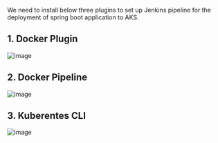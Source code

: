 We need to install below three plugins to set up Jenkins pipeline for the deployment of spring boot application to AKS.

## 1. Docker Plugin

![image](https://github.com/samirwadkar31/Jenkins_CICD_Deploy_JavaApplication_To_AKS/assets/74359548/72297132-06ed-4a43-9acb-1f6d98021956)

## 2. Docker Pipeline

![image](https://github.com/samirwadkar31/Jenkins_CICD_Deploy_JavaApplication_To_AKS/assets/74359548/6e3f8ad4-8155-4a45-8478-d91904e5f9f9)


## 3. Kuberentes CLI  

![image](https://github.com/samirwadkar31/Jenkins_CICD_Deploy_JavaApplication_To_AKS/assets/74359548/5ef2a2d2-36e8-44b0-820f-8d02fdb8cd12)

